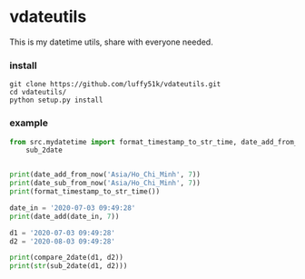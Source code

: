 # vdateutils

This is my datetime utils, share with everyone needed.

### install

```
git clone https://github.com/luffy51k/vdateutils.git
cd vdateutils/
python setup.py install
```

### example

```python
from src.mydatetime import format_timestamp_to_str_time, date_add_from_now, date_sub_from_now, date_add, compare_2date,\
    sub_2date


print(date_add_from_now('Asia/Ho_Chi_Minh', 7))
print(date_sub_from_now('Asia/Ho_Chi_Minh', 7))
print(format_timestamp_to_str_time())

date_in = '2020-07-03 09:49:28'
print(date_add(date_in, 7))

d1 = '2020-07-03 09:49:28'
d2 = '2020-08-03 09:49:28'

print(compare_2date(d1, d2))
print(str(sub_2date(d1, d2)))
```
